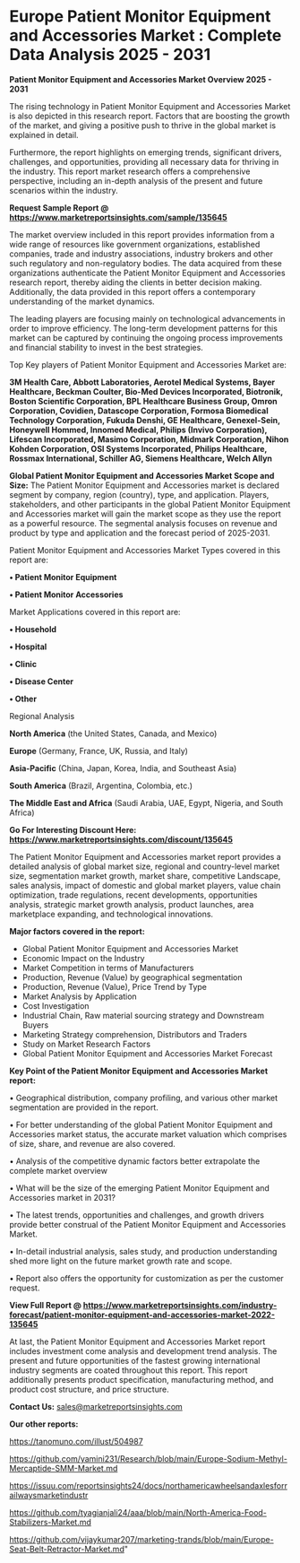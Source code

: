  # Europe Patient Monitor Equipment and Accessories Market : Complete Data Analysis 2025 - 2031

<Strong> Patient Monitor Equipment and Accessories Market Overview 2025 - 2031</strong>

The rising technology in Patient Monitor Equipment and Accessories Market is also depicted in this research report. Factors that are boosting the growth of the market, and giving a positive push to thrive in the global market is explained in detail.

Furthermore, the report highlights on emerging trends, significant drivers, challenges, and opportunities, providing all necessary data for thriving in the industry. This report market research offers a comprehensive perspective, including an in-depth analysis of the present and future scenarios within the industry.

<strong>Request Sample Report @ <a href=https://www.marketreportsinsights.com/sample/135645>https://www.marketreportsinsights.com/sample/135645</a></strong>

The market overview included in this report provides information from a wide range of resources like government organizations, established companies, trade and industry associations, industry brokers and other such regulatory and non-regulatory bodies. The data acquired from these organizations authenticate the Patient Monitor Equipment and Accessories research report, thereby aiding the clients in better decision making. Additionally, the data provided in this report offers a contemporary understanding of the market dynamics.

The leading players are focusing mainly on technological advancements in order to improve efficiency. The long-term development patterns for this market can be captured by continuing the ongoing process improvements and financial stability to invest in the best strategies.

Top Key players of Patient Monitor Equipment and Accessories Market are:

<strong>3M Health Care, Abbott Laboratories, Aerotel Medical Systems, Bayer Healthcare, Beckman Coulter, Bio-Med Devices Incorporated, Biotronik, Boston Scientific Corporation, BPL Healthcare Business Group, Omron Corporation, Covidien, Datascope Corporation, Formosa Biomedical Technology Corporation, Fukuda Denshi, GE Healthcare, Genexel-Sein, Honeywell Hommed, Innomed Medical, Philips (Invivo Corporation), Lifescan Incorporated, Masimo Corporation, Midmark Corporation, Nihon Kohden Corporation, OSI Systems Incorporated, Philips Healthcare, Rossmax International, Schiller AG, Siemens Healthcare, Welch Allyn</strong>

<strong><b>Global Patient Monitor Equipment and Accessories Market Scope and Size:</b></strong>
The Patient Monitor Equipment and Accessories market is declared segment by company, region (country), type, and application. Players, stakeholders, and other participants in the global Patient Monitor Equipment and Accessories market will gain the market scope as they use the report as a powerful resource. The segmental analysis focuses on revenue and product by type and application and the forecast period of 2025-2031.

Patient Monitor Equipment and Accessories Market Types covered in this report are:

<strong>• Patient Monitor Equipment

• Patient Monitor Accessories</strong>

Market Applications covered in this report are:

<strong>• Household

• Hospital

• Clinic

• Disease Center

• Other</strong> 

Regional Analysis

<strong>North America</strong> (the United States, Canada, and Mexico)

<strong>Europe</strong> (Germany, France, UK, Russia, and Italy)

<strong>Asia-Pacific</strong> (China, Japan, Korea, India, and Southeast Asia)

<strong>South America</strong> (Brazil, Argentina, Colombia, etc.)

<strong>The Middle East and Africa</strong> (Saudi Arabia, UAE, Egypt, Nigeria, and South Africa)

<strong>Go For Interesting Discount Here: <a href=https://www.marketreportsinsights.com/discount/135645>https://www.marketreportsinsights.com/discount/135645</a></strong>

The Patient Monitor Equipment and Accessories market report provides a detailed analysis of global market size, regional and country-level market size, segmentation market growth, market share, competitive Landscape, sales analysis, impact of domestic and global market players, value chain optimization, trade regulations, recent developments, opportunities analysis, strategic market growth analysis, product launches, area marketplace expanding, and technological innovations.

<strong><b>Major factors covered in the report:</b></strong>
<ul>
  <li>Global Patient Monitor Equipment and Accessories Market </li>
  <li>Economic Impact on the Industry</li>
  <li>Market Competition in terms of Manufacturers</li>
  <li>Production, Revenue (Value) by geographical segmentation</li>
  <li>Production, Revenue (Value), Price Trend by Type</li>
  <li>Market Analysis by Application</li>
  <li>Cost Investigation</li>
  <li>Industrial Chain, Raw material sourcing strategy and Downstream Buyers</li>
  <li>Marketing Strategy comprehension, Distributors and Traders</li>
  <li>Study on Market Research Factors</li>
  <li>Global Patient Monitor Equipment and Accessories Market Forecast</li>
</ul>

<strong><b>Key Point of the Patient Monitor Equipment and Accessories Market report:</b></strong>

• Geographical distribution, company profiling, and various other market segmentation are provided in the report.

• For better understanding of the global Patient Monitor Equipment and Accessories market status, the accurate market valuation which comprises of size, share, and revenue are also covered.

• Analysis of the competitive dynamic factors better extrapolate the complete market overview

• What will be the size of the emerging Patient Monitor Equipment and Accessories market in 2031?

• The latest trends, opportunities and challenges, and growth drivers provide better construal of the Patient Monitor Equipment and Accessories Market.

• In-detail industrial analysis, sales study, and production understanding shed more light on the future market growth rate and scope.

• Report also offers the opportunity for customization as per the customer request.

<strong><b>View Full Report @ <a href=https://www.marketreportsinsights.com/industry-forecast/patient-monitor-equipment-and-accessories-market-2022-135645>https://www.marketreportsinsights.com/industry-forecast/patient-monitor-equipment-and-accessories-market-2022-135645</a></b></strong>


At last, the Patient Monitor Equipment and Accessories Market report includes investment come analysis and development trend analysis. The present and future opportunities of the fastest growing international industry segments are coated throughout this report. This report additionally presents product specification, manufacturing method, and product cost structure, and price structure.

<strong>Contact Us:</strong>
sales@marketreportsinsights.com

<strong>Our other reports:</strong>

<a href=https://tanomuno.com/illust/504987>https://tanomuno.com/illust/504987</a>

<a href=https://github.com/yamini231/Research/blob/main/Europe-Sodium-Methyl-Mercaptide-SMM-Market.md>https://github.com/yamini231/Research/blob/main/Europe-Sodium-Methyl-Mercaptide-SMM-Market.md</a>

<a href=https://issuu.com/reportsinsights24/docs/northamericawheelsandaxlesforrailwaysmarketindustr>https://issuu.com/reportsinsights24/docs/northamericawheelsandaxlesforrailwaysmarketindustr</a>

<a href=https://github.com/tyagianjali24/aaa/blob/main/North-America-Food-Stabilizers-Market.md>https://github.com/tyagianjali24/aaa/blob/main/North-America-Food-Stabilizers-Market.md</a>

<a href=https://github.com/vijaykumar207/marketing-trands/blob/main/Europe-Seat-Belt-Retractor-Market.md>https://github.com/vijaykumar207/marketing-trands/blob/main/Europe-Seat-Belt-Retractor-Market.md</a>"
